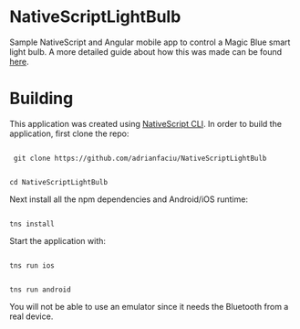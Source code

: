 # NativeScriptLightBulb
Sample NativeScript and Angular mobile app to control a Magic Blue smart light bulb.
A more detailed guide about how this was made can be found [here](https://medium.com/@adrianfaciu/creating-a-mobile-app-for-a-smart-light-bulb-with-nativescript-angular-1a36b3f658#.nf67aiypo).

# Building

This application was created using [NativeScript CLI](https://github.com/NativeScript/nativescript-cli).
In order to build the application, first clone the repo:

<code>
 git clone https://github.com/adrianfaciu/NativeScriptLightBulb

 cd NativeScriptLightBulb
</code>

Next install all the npm dependencies and Android/iOS runtime:

<code>
tns install
</code>

Start the application with:

<code>
tns run ios

tns run android
</code>

You will not be able to use an emulator since it needs the Bluetooth from a real device.